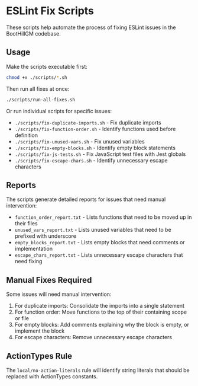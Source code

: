 # ESLint Fix Scripts

These scripts help automate the process of fixing ESLint issues in the BootHillGM codebase.

## Usage

Make the scripts executable first:

```bash
chmod +x ./scripts/*.sh
```

Then run all fixes at once:

```bash
./scripts/run-all-fixes.sh
```

Or run individual scripts for specific issues:

- `./scripts/fix-duplicate-imports.sh` - Fix duplicate imports
- `./scripts/fix-function-order.sh` - Identify functions used before definition
- `./scripts/fix-unused-vars.sh` - Fix unused variables
- `./scripts/fix-empty-blocks.sh` - Identify empty block statements
- `./scripts/fix-js-tests.sh` - Fix JavaScript test files with Jest globals
- `./scripts/fix-escape-chars.sh` - Identify unnecessary escape characters

## Reports

The scripts generate detailed reports for issues that need manual intervention:

- `function_order_report.txt` - Lists functions that need to be moved up in their files
- `unused_vars_report.txt` - Lists unused variables that need to be prefixed with underscore
- `empty_blocks_report.txt` - Lists empty blocks that need comments or implementation
- `escape_chars_report.txt` - Lists unnecessary escape characters that need fixing

## Manual Fixes Required

Some issues will need manual intervention:

1. For duplicate imports: Consolidate the imports into a single statement
2. For function order: Move functions to the top of their containing scope or file
3. For empty blocks: Add comments explaining why the block is empty, or implement the block
4. For escape characters: Remove unnecessary escape characters

## ActionTypes Rule

The `local/no-action-literals` rule will identify string literals that should be replaced with ActionTypes constants.
